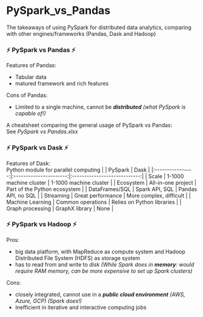 # PySpark_vs_Pandas
The takeaways of using PySpark for distributed data analytics, comparing with other engines/frameworks (Pandas, Dask and Hadoop)

### :zap: PySpark vs Pandas :zap:
Features of Pandas:
- Tabular data
- matured framework and rich features 

Cons of Pandas: 
- Limited to a single machine, cannot be _**distributed** (what PySpark is capable of!)_

A cheatsheet comparing the general usage of PySpark vs Pandas: \
See _PySpark vs Pandas.xlsx_

### :zap: PySpark vs Dask :zap:
Features of Dask: \
Python module for parallel computing
|                  |         PySpark        |             Dask             |
|:----------------:|:----------------------:|:----------------------------:|
|       Scale      | 1-1000 machine cluster |    1-1000 machine cluster    |
|     Ecosystem    |   All-in-one project   | Part of the Python ecosystem |
|  DataFrames/SQL  |     Spark API, SQL     |      Pandas API, no SQL      |
|     Streaming    |    Great performance   |    More complex, difficult   |
| Machine Learning |    Common operations   |  Relies on Python libraries  |
| Graph processing |     GraphX library     |             None             |

### :zap: PySpark vs Hadoop :zap:
Pros: 
- big data platform, with MapReduce as compute system and Hadoop Distributed File System (HDFS) as storage system
- has to read from and write to _disk (While Spark does in **memory**: would require RAM memory, can be more expensive to set up Spark clusters)_

Cons: 
- closely integrated, cannot use in a _**public cloud environment** (AWS, Azure, GCP) (Spark does!)_
- Inefficient in iterative and interactive computing jobs
